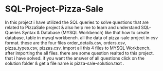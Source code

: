# SQL-Project-Pizza-Sale
In this project i have utilized the SQL queries to solve questions that are related to PizzaSale project & also help me to learn and understand SQL-Queries Syntax & Database (MYSQL Workbench) like that how to create database, table in mysql workbench. all the data of pizza-sale project in csv format. these are the four files order_details.csv, orders.csv, pizza_types.csv, pizzas.csv. import all this 4 files to MYSQL Workbench.  after importing the all files. there are some question realted to this project. that i have solved. if you want the answer of all questions click on the solution folder & get a file name is pizza-sale-solution.text .
